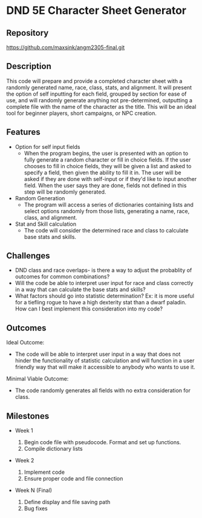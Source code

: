 # DND 5E Character Sheet Generator

## Repository
https://github.com/maxsink/angm2305-final.git

## Description
This code will prepare and provide a completed character sheet with a randomly generated name, race, class, stats, and alignment. It will present the option of self inputting for each field, grouped by section for ease of use, and will randomly generate anything not pre-determined, outputting a complete file with the name of the character as the title. This will be an ideal tool for beginner players, short campaigns, or NPC creation. 

## Features
- Option for self input fields
	- When the program begins, the user is presented with an option to fully generate a random character or fill in choice fields. If the user chooses to fill in choice fields, they will be given a list and asked to specify a field, then given the ability to fill it in. The user will be asked if they are done with self-input or if they'd like to input another field. When the user says they are done, fields not defined in this step will be randomly generated.
- Random Generation
	- The program will access a series of dictionaries containing lists and select options randomly from those lists, generating a name, race, class, and alignment. 
- Stat and Skill calculation
	- The code will consider the determined race and class to calculate base stats and skills.  

## Challenges
- DND class and race overlaps- is there a way to adjust the probablity of outcomes for common combinations?
- Will the code be able to interpret user input for race and class correctly in a way that can calculate the base stats and skills?
- What factors should go into statistic determination? Ex: it is more useful for a tiefling rogue to have a high dexterity stat than a dwarf paladin. How can I best implement this consideration into my code?

## Outcomes
Ideal Outcome:
- The code will be able to interpret user input in a way that does not hinder the functionality of statistic calculation and will function in a user friendly way that will make it accessible to anybody who wants to use it.

Minimal Viable Outcome:
- The code randomly generates all fields with no extra consideration for class.

## Milestones

- Week 1
  1. Begin code file with pseudocode. Format and set up functions.
  2. Compile dictionary lists

- Week 2
  1. Implement code
  2. Ensure proper code and file connection

- Week N (Final)
  1. Define display and file saving path
  2. Bug fixes
